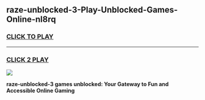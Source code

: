 
## raze-unblocked-3-Play-Unblocked-Games-Online-nl8rq
<h3>
<a href="https://premium76.site?title=raze-unblocked-3&ref=25A">CLICK TO PLAY</a></h3>
<hr>

<h3>
<a href="https://premium76.site?title=raze-unblocked-3&ref=25A">CLICK 2 PLAY</a>
  
</h3>

<a href="https://premium76.site?title=raze-unblocked-3&ref=25A"><img src="https://clearcache.store/games.png"></a>


**raze-unblocked-3 games unblocked: Your Gateway to Fun and Accessible Online Gaming**

